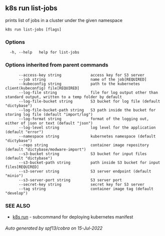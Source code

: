 ## k8s run list-jobs

prints list of jobs in a cluster under the given namespace

```
k8s run list-jobs [flags]
```

### Options

```
  -h, --help   help for list-jobs
```

### Options inherited from parent commands

```
      --access-key string             access key for S3 server
      --job string                    name of the job[REQUIRED]
      --kubeconfig string             path to the kubernetes client(kubeconfig) file[REQUIRED]
      --log-file string               file for log output other than standard output, written to a temp folder by default
      --log-file-bucket string        S3 bucket for log file (default "dictybase")
      --log-file-bucket-path string   S3 path inside the bucket for storing log file (default "import/log")
      --log-format string             format of the logging out, either of json or text (default "json")
      --log-level string              log level for the application (default "error")
      --namespace string              kubernetes namespace (default "dictybase")
      --repo string                   container image repository (default "dictybase/modware-import")
      --s3-bucket string              S3 bucket for input files (default "dictybase")
      --s3-bucket-path string         path inside S3 bucket for input files[REQUIRED]
      --s3-server string              S3 server endpoint (default "minio")
      --s3-server-port string         S3 server port
      --secret-key string             secret key for S3 server
      --tag string                    container image tag (default "develop")
```

### SEE ALSO

* [k8s run](k8s_run.md)	 - subcommand for deploying kubernetes manifest

###### Auto generated by spf13/cobra on 15-Jul-2022
